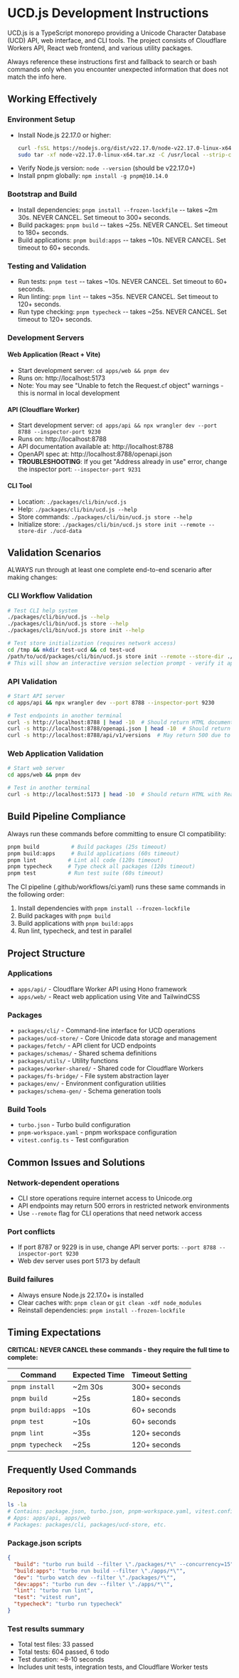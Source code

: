 # UCD.js Development Instructions

UCD.js is a TypeScript monorepo providing a Unicode Character Database (UCD) API, web interface, and CLI tools. The project consists of Cloudflare Workers API, React web frontend, and various utility packages.

Always reference these instructions first and fallback to search or bash commands only when you encounter unexpected information that does not match the info here.

## Working Effectively

### Environment Setup
- Install Node.js 22.17.0 or higher:
  ```bash
  curl -fsSL https://nodejs.org/dist/v22.17.0/node-v22.17.0-linux-x64.tar.xz -o node-v22.17.0-linux-x64.tar.xz
  sudo tar -xf node-v22.17.0-linux-x64.tar.xz -C /usr/local --strip-components=1
  ```
- Verify Node.js version: `node --version` (should be v22.17.0+)
- Install pnpm globally: `npm install -g pnpm@10.14.0`

### Bootstrap and Build
- Install dependencies: `pnpm install --frozen-lockfile` -- takes ~2m 30s. NEVER CANCEL. Set timeout to 300+ seconds.
- Build packages: `pnpm build` -- takes ~25s. NEVER CANCEL. Set timeout to 180+ seconds.
- Build applications: `pnpm build:apps` -- takes ~10s. NEVER CANCEL. Set timeout to 60+ seconds.

### Testing and Validation
- Run tests: `pnpm test` -- takes ~10s. NEVER CANCEL. Set timeout to 60+ seconds.
- Run linting: `pnpm lint` -- takes ~35s. NEVER CANCEL. Set timeout to 120+ seconds.
- Run type checking: `pnpm typecheck` -- takes ~25s. NEVER CANCEL. Set timeout to 120+ seconds.

### Development Servers
#### Web Application (React + Vite)
- Start development server: `cd apps/web && pnpm dev`
- Runs on: http://localhost:5173
- Note: You may see "Unable to fetch the Request.cf object" warnings - this is normal in local development

#### API (Cloudflare Worker)
- Start development server: `cd apps/api && npx wrangler dev --port 8788 --inspector-port 9230`
- Runs on: http://localhost:8788
- API documentation available at: http://localhost:8788
- OpenAPI spec at: http://localhost:8788/openapi.json
- **TROUBLESHOOTING**: If you get "Address already in use" error, change the inspector port: `--inspector-port 9231`

#### CLI Tool
- Location: `./packages/cli/bin/ucd.js`
- Help: `./packages/cli/bin/ucd.js --help`
- Store commands: `./packages/cli/bin/ucd.js store --help`
- Initialize store: `./packages/cli/bin/ucd.js store init --remote --store-dir ./ucd-data`

## Validation Scenarios

ALWAYS run through at least one complete end-to-end scenario after making changes:

### CLI Workflow Validation
```bash
# Test CLI help system
./packages/cli/bin/ucd.js --help
./packages/cli/bin/ucd.js store --help
./packages/cli/bin/ucd.js store init --help

# Test store initialization (requires network access)
cd /tmp && mkdir test-ucd && cd test-ucd
/path/to/ucd/packages/cli/bin/ucd.js store init --remote --store-dir ./ucd-data
# This will show an interactive version selection prompt - verify it appears
```

### API Validation
```bash
# Start API server
cd apps/api && npx wrangler dev --port 8788 --inspector-port 9230

# Test endpoints in another terminal
curl -s http://localhost:8788 | head -10  # Should return HTML documentation
curl -s http://localhost:8788/openapi.json | head -10  # Should return OpenAPI spec
curl -s http://localhost:8788/api/v1/versions  # May return 500 due to network restrictions - this is expected
```

### Web Application Validation
```bash
# Start web server
cd apps/web && pnpm dev

# Test in another terminal
curl -s http://localhost:5173 | head -10  # Should return HTML with React app
```

## Build Pipeline Compliance

Always run these commands before committing to ensure CI compatibility:
```bash
pnpm build          # Build packages (25s timeout)
pnpm build:apps     # Build applications (60s timeout)
pnpm lint          # Lint all code (120s timeout)
pnpm typecheck     # Type check all packages (120s timeout)
pnpm test          # Run test suite (60s timeout)
```

The CI pipeline (.github/workflows/ci.yaml) runs these same commands in the following order:
1. Install dependencies with `pnpm install --frozen-lockfile`
2. Build packages with `pnpm build`
3. Build applications with `pnpm build:apps`
4. Run lint, typecheck, and test in parallel

## Project Structure

### Applications
- `apps/api/` - Cloudflare Worker API using Hono framework
- `apps/web/` - React web application using Vite and TailwindCSS

### Packages
- `packages/cli/` - Command-line interface for UCD operations
- `packages/ucd-store/` - Core Unicode data storage and management
- `packages/fetch/` - API client for UCD endpoints
- `packages/schemas/` - Shared schema definitions
- `packages/utils/` - Utility functions
- `packages/worker-shared/` - Shared code for Cloudflare Workers
- `packages/fs-bridge/` - File system abstraction layer
- `packages/env/` - Environment configuration utilities
- `packages/schema-gen/` - Schema generation tools

### Build Tools
- `turbo.json` - Turbo build configuration
- `pnpm-workspace.yaml` - pnpm workspace configuration
- `vitest.config.ts` - Test configuration

## Common Issues and Solutions

### Network-dependent operations
- CLI store operations require internet access to Unicode.org
- API endpoints may return 500 errors in restricted network environments
- Use `--remote` flag for CLI operations that need network access

### Port conflicts
- If port 8787 or 9229 is in use, change API server ports: `--port 8788 --inspector-port 9230`
- Web dev server uses port 5173 by default

### Build failures
- Always ensure Node.js 22.17.0+ is installed
- Clear caches with: `pnpm clean` or `git clean -xdf node_modules`
- Reinstall dependencies: `pnpm install --frozen-lockfile`

## Timing Expectations

**CRITICAL: NEVER CANCEL these commands - they require the full time to complete:**

| Command | Expected Time | Timeout Setting |
|---------|---------------|-----------------|
| `pnpm install` | ~2m 30s | 300+ seconds |
| `pnpm build` | ~25s | 180+ seconds |
| `pnpm build:apps` | ~10s | 60+ seconds |
| `pnpm test` | ~10s | 60+ seconds |
| `pnpm lint` | ~35s | 120+ seconds |
| `pnpm typecheck` | ~25s | 120+ seconds |

## Frequently Used Commands

### Repository root
```bash
ls -la
# Contains: package.json, turbo.json, pnpm-workspace.yaml, vitest.config.ts
# Apps: apps/api, apps/web
# Packages: packages/cli, packages/ucd-store, etc.
```

### Package.json scripts
```json
{
  "build": "turbo run build --filter \"./packages/*\" --concurrency=15",
  "build:apps": "turbo run build --filter \"./apps/*\"",
  "dev": "turbo watch dev --filter \"./packages/*\"",
  "dev:apps": "turbo run dev --filter \"./apps/*\"",
  "lint": "turbo run lint",
  "test": "vitest run",
  "typecheck": "turbo run typecheck"
}
```

### Test results summary
- Total test files: 33 passed
- Total tests: 604 passed, 6 todo
- Test duration: ~8-10 seconds
- Includes unit tests, integration tests, and Cloudflare Worker tests